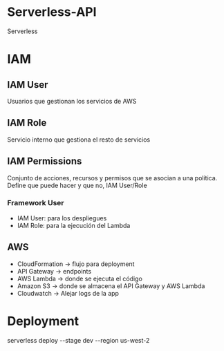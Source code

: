 # Serverless-API

Serverless 

# IAM

## IAM User

Usuarios que gestionan los servicios de AWS

## IAM Role

Servicio interno que gestiona el resto de servicios

## IAM Permissions

Conjunto de acciones, recursos y permisos que se asocian a una política. Define que puede hacer y que no, IAM User/Role

### Framework User

- IAM User: para los despliegues
- IAM Role: para la ejecución del Lambda


## AWS

- CloudFormation -> flujo para deployment
- API Gateway -> endpoints
- AWS Lambda -> donde se ejecuta el código
- Amazon S3 -> donde se almacena el API Gateway y AWS Lambda
- Cloudwatch -> Alejar logs de la app

# Deployment

serverless deploy --stage dev --region us-west-2
